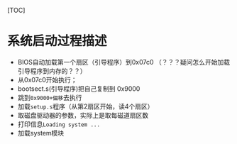 [TOC]

# 系统启动过程描述

* BIOS自动加载第一个扇区（引导程序）到0x07c0 （？？？疑问怎么开始加载引导程序到内存的？？）
* 从0x07c0开始执行；
* bootsect.s(引导程序)把自己复制到 0x9000
* 跳到`0x9000+偏移`去执行
* 加载`setup.s`程序（从第2扇区开始，读4个扇区）
* 取磁盘驱动器的参数，实际上是取每磁道扇区数
* 打印信息`Loading system ...`
* 加载system模块


